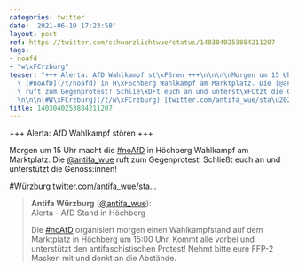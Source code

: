 ```yaml
---
categories: twitter
date: '2021-06-10 17:23:58'
layout: post
ref: https://twitter.com/schwarzlichtwue/status/1403040253884211207
tags:
- noafd
- "w\xFCrzburg"
teaser: "+++ Alerta: AfD Wahlkampf st\xF6ren +++\n\n\n\nMorgen um 15 Uhr macht die\
  \ [#noAfD](/t/noafd) in H\xF6chberg Wahlkampf am Marktplatz. Die [@antifa_wue](https://twitter.com/antifa_wue)\
  \ ruft zum Gegenprotest! Schlie\xDFt euch an und unterst\xFCtzt die Genoss:innen!\n\
  \n\n\n[#W\xFCrzburg](/t/w\xFCrzburg) [twitter.com/antifa_wue/sta\u2026](https://twitter.com/antifa_wue/status/1403002163027070981)"
title: 1403040253884211207
---
```

+++ Alerta: AfD Wahlkampf stören +++



Morgen um 15 Uhr macht die [#noAfD](/t/noafd) in Höchberg Wahlkampf am Marktplatz. Die [@antifa_wue](https://twitter.com/antifa_wue) ruft zum Gegenprotest! Schließt euch an und unterstützt die Genoss:innen!



[#Würzburg](/t/würzburg) [twitter.com/antifa_wue/sta…](https://twitter.com/antifa_wue/status/1403002163027070981)
> <b>Antifa Würzburg</b> ([@antifa_wue](https://twitter.com/antifa_wue)):  
>Alerta - AfD Stand in Höchberg  
>  
>  
>  
>Die [#noAfD](/t/noafd) organisiert morgen einen Wahlkampfstand auf dem Marktplatz in Höchberg um 15:00 Uhr. Kommt alle vorbei und unterstützt den antifaschistischen Protest! Nehmt bitte eure FFP-2 Masken mit und denkt an die Abstände.   


